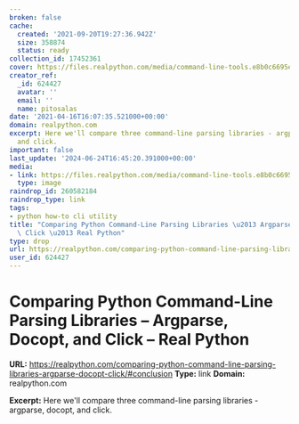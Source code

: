 ```yaml
---
broken: false
cache:
  created: '2021-09-20T19:27:36.942Z'
  size: 358874
  status: ready
collection_id: 17452361
cover: https://files.realpython.com/media/command-line-tools.e8b0c6695e39.png
creator_ref:
  _id: 624427
  avatar: ''
  email: ''
  name: pitosalas
date: '2021-04-16T16:07:35.521000+00:00'
domain: realpython.com
excerpt: Here we'll compare three command-line parsing libraries - argparse, docopt,
  and click.
important: false
last_update: '2024-06-24T16:45:20.391000+00:00'
media:
- link: https://files.realpython.com/media/command-line-tools.e8b0c6695e39.png
  type: image
raindrop_id: 260582184
raindrop_type: link
tags:
- python how-to cli utility
title: "Comparing Python Command-Line Parsing Libraries \u2013 Argparse, Docopt, and\
  \ Click \u2013 Real Python"
type: drop
url: https://realpython.com/comparing-python-command-line-parsing-libraries-argparse-docopt-click/#conclusion
user_id: 624427
---
```


# Comparing Python Command-Line Parsing Libraries – Argparse, Docopt, and Click – Real Python

**URL:** https://realpython.com/comparing-python-command-line-parsing-libraries-argparse-docopt-click/#conclusion
**Type:** link
**Domain:** realpython.com

**Excerpt:** Here we'll compare three command-line parsing libraries - argparse, docopt, and click.
